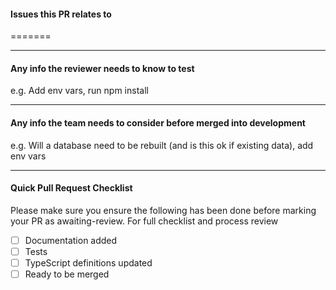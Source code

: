 #### Issues this PR relates to
=======

---

#### Any info the reviewer needs to know to test 
e.g. Add env vars, run npm install

---

#### Any info the team needs to consider before merged into development
e.g. Will a database need to be rebuilt (and is this ok if existing data), add env vars

---

#### Quick Pull Request Checklist

Please make sure you ensure the following has been done before marking your PR as awaiting-review. For full checklist and process review
- [ ] Documentation added
- [ ] Tests
- [ ] TypeScript definitions updated
- [ ] Ready to be merged
